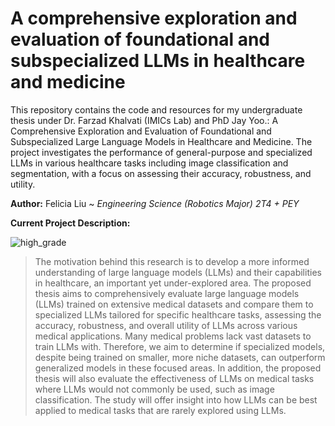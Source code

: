 # A comprehensive exploration and evaluation of foundational and subspecialized LLMs in healthcare and medicine

This repository contains the code and resources for my undergraduate thesis under Dr. Farzad Khalvati (IMICs Lab) and PhD Jay Yoo.: A Comprehensive Exploration and Evaluation of Foundational and Subspecialized Large Language Models in Healthcare and Medicine. The project investigates the performance of general-purpose and specialized LLMs in various healthcare tasks including image classification and segmentation, with a focus on assessing their accuracy, robustness, and utility.

**Author:** Felicia Liu 
~ *Engineering Science (Robotics Major) 2T4 + PEY*

**Current Project Description:**

![high_grade](Data-Processing/Sample-Images/HGG.gif)

> The motivation behind this research is to develop a more informed understanding of large language models (LLMs) and their capabilities in healthcare, an important yet under-explored area. The proposed thesis aims to comprehensively evaluate large language models (LLMs) trained on extensive medical datasets and compare them to specialized LLMs tailored for specific healthcare tasks, assessing the accuracy, robustness, and overall utility of LLMs across various medical applications. Many medical problems lack vast datasets to train LLMs with. Therefore, we aim to determine if specialized models, despite being trained on smaller, more niche datasets, can outperform generalized models in these focused areas. In addition, the proposed thesis will also evaluate the effectiveness of LLMs on medical tasks where LLMs would not commonly be used, such as image classification. The study will offer insight into how LLMs can be best applied to medical tasks that are rarely explored using LLMs. 